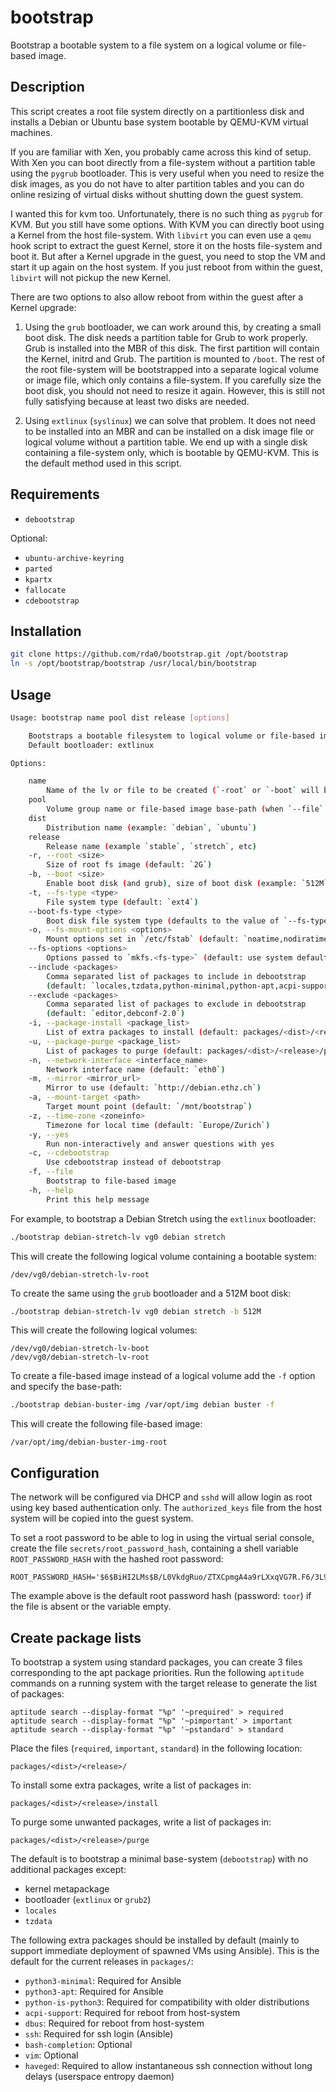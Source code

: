 bootstrap
=========

Bootstrap a bootable system to a file system on a logical volume or file-based image.

Description
-----------

This script creates a root file system directly on a partitionless disk and installs a Debian or Ubuntu base system bootable by QEMU-KVM virtual machines.

If you are familiar with Xen, you probably came across this kind of setup. With Xen you can boot directly from a file-system without a partition table using the `pygrub` bootloader. This is very useful when you need to resize the disk images, as you do not have to alter partition tables and you can do online resizing of virtual disks without shutting down the guest system.

I wanted this for kvm too. Unfortunately, there is no such thing as `pygrub` for KVM. But you still have some options. With KVM you can directly boot using a Kernel from the host file-system. With `libvirt` you can even use a `qemu` hook script to extract the guest Kernel, store it on the hosts file-system and boot it. But after a Kernel upgrade in the guest, you need to stop the VM and start it up again on the host system. If you just reboot from within the guest, `libvirt` will not pickup the new Kernel.

There are two options to also allow reboot from within the guest after a Kernel upgrade:

1. Using the `grub` bootloader, we can work around this, by creating a small boot disk. The disk needs a partition table for Grub to work properly. Grub is installed into the MBR of this disk. The first partition will contain the Kernel, initrd and Grub. The partition is mounted to `/boot`. The rest of the root file-system will be bootstrapped into a separate logical volume or image file, which only contains a file-system. If you carefully size the boot disk, you should not need to resize it again. However, this is still not fully satisfying because at least two disks are needed.

2. Using `extlinux` (`syslinux`) we can solve that problem. It does not need to be installed into an MBR and can be installed on a disk image file or logical volume without a partition table. We end up with a single disk containing a file-system only, which is bootable by QEMU-KVM. This is the default method used in this script.

Requirements
------------

- `debootstrap`

Optional:

- `ubuntu-archive-keyring`
- `parted`
- `kpartx`
- `fallocate`
- `cdebootstrap`

Installation
------------

```bash
git clone https://github.com/rda0/bootstrap.git /opt/bootstrap
ln -s /opt/bootstrap/bootstrap /usr/local/bin/bootstrap
```

Usage
-----

```bash
Usage: bootstrap name pool dist release [options]

    Bootstraps a bootable filesystem to logical volume or file-based image.
    Default bootloader: extlinux

Options:

    name
        Name of the lv or file to be created (`-root` or `-boot` will be appended)
    pool
        Volume group name or file-based image base-path (when `--file` is used)
    dist
        Distribution name (example: `debian`, `ubuntu`)
    release
        Release name (example `stable`, `stretch`, etc)
    -r, --root <size>
        Size of root fs image (default: `2G`)
    -b, --boot <size>
        Enable boot disk (and grub), size of boot disk (example: `512M`)
    -t, --fs-type <type>
        File system type (default: `ext4`)
    --boot-fs-type <type>
        Boot disk file system type (defaults to the value of `--fs-type`)
    -o, --fs-mount-options <options>
        Mount options set in `/etc/fstab` (default: `noatime,nodiratime`)
    --fs-options <options>
        Options passed to `mkfs.<fs-type>` (default: use system defaults)
    --include <packages>
        Comma separated list of packages to include in debootstrap
        (default: `locales,tzdata,python-minimal,python-apt,acpi-support,dbus,ssh,bash-completion,vim,haveged`)
    --exclude <packages>
        Comma separated list of packages to exclude in debootstrap
        (default: `editor,debconf-2.0`)
    -i, --package-install <package_list>
        List of extra packages to install (default: packages/<dist>/<release>/install)
    -u, --package-purge <package_list>
        List of packages to purge (default: packages/<dist>/<release>/purge)
    -n, --network-interface <interface_name>
        Network interface name (default: `eth0`)
    -m, --mirror <mirror_url>
        Mirror to use (default: `http://debian.ethz.ch`)
    -a, --mount-target <path>
        Target mount point (default: `/mnt/bootstrap`)
    -z, --time-zone <zoneinfo>
        Timezone for local time (default: `Europe/Zurich`)
    -y, --yes
        Run non-interactively and answer questions with yes
    -c, --cdebootstrap
        Use cdebootstrap instead of debootstrap
    -f, --file
        Bootstrap to file-based image
    -h, --help
        Print this help message
```

For example, to bootstrap a Debian Stretch using the `extlinux` bootloader:

```bash
./bootstrap debian-stretch-lv vg0 debian stretch
```

This will create the following logical volume containing a bootable system:

```
/dev/vg0/debian-stretch-lv-root
```

To create the same using the `grub` bootloader and a 512M boot disk:

```bash
./bootstrap debian-stretch-lv vg0 debian stretch -b 512M
```

This will create the following logical volumes:

```
/dev/vg0/debian-stretch-lv-boot
/dev/vg0/debian-stretch-lv-root
```

To create a file-based image instead of a logical volume add the `-f` option and specify the base-path:

```bash
./bootstrap debian-buster-img /var/opt/img debian buster -f
```

This will create the following file-based image:

```
/var/opt/img/debian-buster-img-root
```

Configuration
-------------

The network will be configured via DHCP and `sshd` will allow login as root using key based authentication only. The `authorized_keys` file from the host system will be copied into the guest system.

To set a root password to be able to log in using the virtual serial console, create the file `secrets/root_password_hash`, containing a shell variable `ROOT_PASSWORD_HASH` with the hashed root password:

```
ROOT_PASSWORD_HASH='$6$BiHI2LMs$B/L0VkdgRuo/ZTXCpmgA4a9rLXxqVG7R.F6/3L93kKdOPmm8C9nT5VJ/8LL7MxykhqJkGZpOHi8z47m1RAt231'
```

The example above is the default root password hash (password: `toor`) if the file is absent or the variable empty.

Create package lists
--------------------

To bootstrap a system using standard packages, you can create 3 files corresponding to the apt package priorities. Run the following `aptitude` commands on a running system with the target release to generate the list of packages:

```
aptitude search --display-format "%p" '~prequired' > required
aptitude search --display-format "%p" '~pimportant' > important
aptitude search --display-format "%p" '~pstandard' > standard
```

Place the files (`required`, `important`, `standard`) in the following location:

```
packages/<dist>/<release>/
```

To install some extra packages, write a list of packages in:

```
packages/<dist>/<release>/install
```

To purge some unwanted packages, write a list of packages in:

```
packages/<dist>/<release>/purge
```

The default is to bootstrap a minimal base-system (`debootstrap`) with no additional packages except:

- kernel metapackage
- bootloader (`extlinux` or `grub2`)
- `locales`
- `tzdata`

The following extra packages should be installed by default (mainly to support immediate deployment of spawned VMs using Ansible). This is the default for the current releases in `packages/`:

- `python3-minimal`: Required for Ansible
- `python3-apt`: Required for Ansible
- `python-is-python3`: Required for compatibility with older distributions
- `acpi-support`: Required for reboot from host-system
- `dbus`: Required for reboot from host-system
- `ssh`: Required for ssh login (Ansible)
- `bash-completion`: Optional
- `vim`: Optional
- `haveged`: Required to allow instantaneous ssh connection without long delays (userspace entropy daemon)
